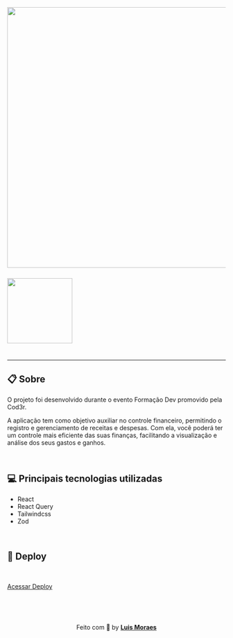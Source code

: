 <div>
  <img style="margin-bottom:24px; width:600px;" src="https://ik.imagekit.io/meaid6cls2/www/fincheck/macboo-fincheck_9MJfs4JXK.png?updatedAt=1702513924766" />
<img style="margin-bottom:24px; width:150px" src="https://ik.imagekit.io/meaid6cls2/www/fincheck/mobile-fincheck_qwCByddHF.png?updatedAt=1702515410902" />
</div>

---

## 📋 Sobre

<p>O projeto foi desenvolvido durante o evento Formação Dev promovido pela Cod3r.</p>

<p>A aplicação tem como objetivo auxiliar no controle financeiro, permitindo o registro e gerenciamento de receitas e despesas. Com ela, você poderá ter um controle mais eficiente das suas finanças, facilitando a visualização e análise dos seus gastos e ganhos.</p>


<br />

## 💻 Principais tecnologias utilizadas

- React
- React Query
- Tailwindcss
- Zod

<br />

## 🚀 Deploy

<br />

[Acessar Deploy](https://fincheck-luismkm.netlify.app/login)

<br />
<br />

<p align="center" style="padding-top: 15px;">Feito com 💜 by <strong><a href="https://www.linkedin.com/in/luismkm/" target="_blank">Luis Moraes</a></strong> </p>
